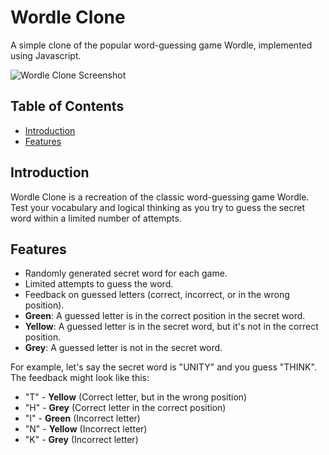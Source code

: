 # Wordle Clone

A simple clone of the popular word-guessing game Wordle, implemented using Javascript.

![Wordle Clone Screenshot](screenshot.png)

## Table of Contents
- [Introduction](#introduction)
- [Features](#features)

## Introduction

Wordle Clone is a recreation of the classic word-guessing game Wordle. Test your vocabulary and logical thinking as you try to guess the secret word within a limited number of attempts.

## Features

- Randomly generated secret word for each game.
- Limited attempts to guess the word.
- Feedback on guessed letters (correct, incorrect, or in the wrong position).
-  **Green**: A guessed letter is in the correct position in the secret word.
- **Yellow**: A guessed letter is in the secret word, but it's not in the correct position.
- **Grey**: A guessed letter is not in the secret word.

For example, let's say the secret word is "UNITY" and you guess "THINK". The feedback might look like this:

- "T" - **Yellow** (Correct letter, but in the wrong position)
- "H" - **Grey** (Correct letter in the correct position)
- "I" - **Green** (Incorrect letter)
- "N" - **Yellow** (Incorrect letter)
- "K" - **Grey** (Incorrect letter)

